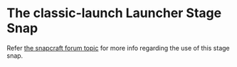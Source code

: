# The classic-launch Launcher Stage Snap
Refer [the snapcraft forum topic](https://forum.snapcraft.io/t/the-classic-launch-stage-snap/10441) for more info regarding the use of this stage snap.
